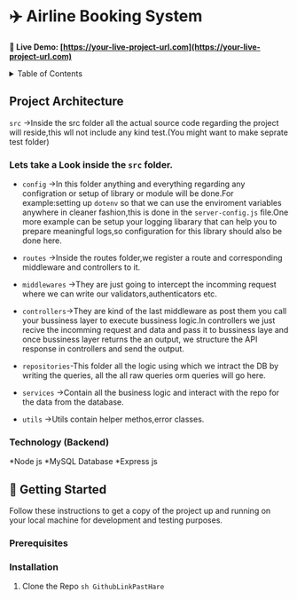 # ✈️ Airline Booking System

**🚀 Live Demo: [https://your-live-project-url.com](https://your-live-project-url.com)**

<details>
  <summary>Table of Contents</summary>
  <ol>
    <li><a href="#about-the-project">About The Project</a></li>
    <li><a href="#-tech-stack">Tech Stack</a></li>
    <li><a href="#-features">Features</a></li>
    <li><a href="#-getting-started">Getting Started</a></li>
    <li><a href="#-deployment--architecture">Deployment & Architecture</a></li>
    <li><a href="#-contact">Contact</a></li>
  </ol>
</details>

## Project Architecture
`src` ->Inside the src folder all the actual source code regarding the project will reside,this wll not include any kind test.(You might want to make seprate test folder)
### Lets take a Look inside the `src` folder.
 - `config` ->In this folder anything and everything regarding any configration or setup of library or module will be done.For example:setting up `dotenv` so that we can use the enviroment variables anywhere in cleaner fashion,this is done in the `server-config.js` file.One more example can be setup your logging libarary that can help you to prepare meaningful logs,so configuration for this library should also be done here.

- `routes` ->Inside the routes folder,we register a route and corresponding middleware and controllers to it.

- `middlewares` ->They are just going to intercept the incomming request where we can write our validators,authenticators etc.

- `controllers`->They are kind of the last middleware as post them you call your bussiness layer to execute bussiness logic.In controllers we just recive the incomming request and data and pass it to bussiness laye and once bussiness layer returns the an output, we structure the API response in controllers and send the output.

- `repositories`-This folder all the logic using which we intract the DB by writing the queries, all the all raw queries orm queries will go here.

- `services` ->Contain all the business logic and interact with the repo for the data from the database.
 
- `utils` ->Utils contain helper methos,error classes.
### Technology (Backend)
*Node js 
*MySQL Database
*Express js

## 🚀 Getting Started
Follow these instructions to get a copy of the project up and running on your local machine for development and testing purposes.

### Prerequisites


### Installation
1. Clone the Repo
```sh GithubLinkPastHare   ```
